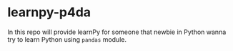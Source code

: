 # learnpy-p4da

In this repo will provide learnPy for someone that newbie in Python wanna try to learn Python using `pandas` module. 

